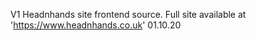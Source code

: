 V1 Headnhands site frontend source.
Full site available at 'https://www.headnhands.co.uk' 
01.10.20
